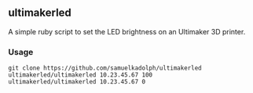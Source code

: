 ## ultimakerled

A simple ruby script to set the LED brightness on an Ultimaker 3D printer.

### Usage

```
git clone https://github.com/samuelkadolph/ultimakerled
ultimakerled/ultimakerled 10.23.45.67 100
ultimakerled/ultimakerled 10.23.45.67 0
```

